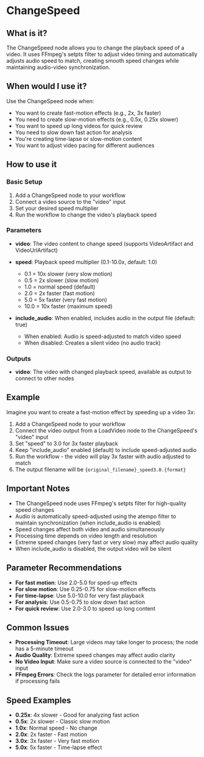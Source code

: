 # ChangeSpeed

## What is it?

The ChangeSpeed node allows you to change the playback speed of a video. It uses FFmpeg's setpts filter to adjust video timing and automatically adjusts audio speed to match, creating smooth speed changes while maintaining audio-video synchronization.

## When would I use it?

Use the ChangeSpeed node when:

- You want to create fast-motion effects (e.g., 2x, 3x faster)
- You need to create slow-motion effects (e.g., 0.5x, 0.25x slower)
- You want to speed up long videos for quick review
- You need to slow down fast action for analysis
- You're creating time-lapse or slow-motion content
- You want to adjust video pacing for different audiences

## How to use it

### Basic Setup

1. Add a ChangeSpeed node to your workflow
1. Connect a video source to the "video" input
1. Set your desired speed multiplier
1. Run the workflow to change the video's playback speed

### Parameters

- **video**: The video content to change speed (supports VideoArtifact and VideoUrlArtifact)

- **speed**: Playback speed multiplier (0.1-10.0x, default: 1.0)

    - 0.1 = 10x slower (very slow motion)
    - 0.5 = 2x slower (slow motion)
    - 1.0 = normal speed (default)
    - 2.0 = 2x faster (fast motion)
    - 5.0 = 5x faster (very fast motion)
    - 10.0 = 10x faster (maximum speed)

- **include_audio**: When enabled, includes audio in the output file (default: true)

    - When enabled: Audio is speed-adjusted to match video speed
    - When disabled: Creates a silent video (no audio track)

### Outputs

- **video**: The video with changed playback speed, available as output to connect to other nodes

## Example

Imagine you want to create a fast-motion effect by speeding up a video 3x:

1. Add a ChangeSpeed node to your workflow
1. Connect the video output from a LoadVideo node to the ChangeSpeed's "video" input
1. Set "speed" to 3.0 for 3x faster playback
1. Keep "include_audio" enabled (default) to include speed-adjusted audio
1. Run the workflow - the video will play 3x faster with audio adjusted to match
1. The output filename will be `{original_filename}_speed3.0.{format}`

## Important Notes

- The ChangeSpeed node uses FFmpeg's setpts filter for high-quality speed changes
- Audio is automatically speed-adjusted using the atempo filter to maintain synchronization (when include_audio is enabled)
- Speed changes affect both video and audio simultaneously
- Processing time depends on video length and resolution
- Extreme speed changes (very fast or very slow) may affect audio quality
- When include_audio is disabled, the output video will be silent

## Parameter Recommendations

- **For fast motion**: Use 2.0-5.0 for sped-up effects
- **For slow motion**: Use 0.25-0.75 for slow-motion effects
- **For time-lapse**: Use 5.0-10.0 for very fast playback
- **For analysis**: Use 0.5-0.75 to slow down fast action
- **For quick review**: Use 2.0-3.0 to speed up long content

## Common Issues

- **Processing Timeout**: Large videos may take longer to process; the node has a 5-minute timeout
- **Audio Quality**: Extreme speed changes may affect audio clarity
- **No Video Input**: Make sure a video source is connected to the "video" input
- **FFmpeg Errors**: Check the logs parameter for detailed error information if processing fails

## Speed Examples

- **0.25x**: 4x slower - Good for analyzing fast action
- **0.5x**: 2x slower - Classic slow motion
- **1.0x**: Normal speed - No change
- **2.0x**: 2x faster - Fast motion
- **3.0x**: 3x faster - Very fast motion
- **5.0x**: 5x faster - Time-lapse effect
